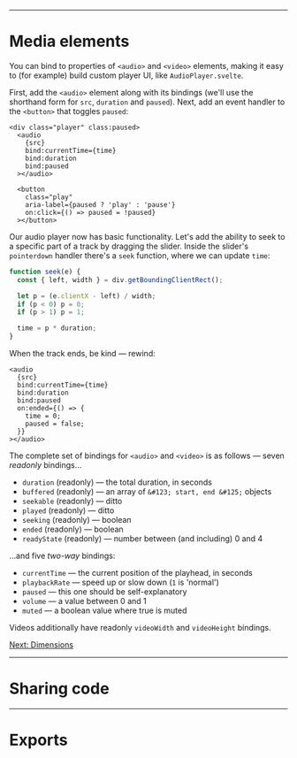 ------
# **Media elements**
You can bind to properties of `<audio>` and `<video>` elements, making it easy to (for example) build custom player UI, like <code data-file="src/routes/part2/advanced-bindings/media-elements/AudioPlayer.svelte">AudioPlayer.svelte</code>.

First, add the `<audio>` element along with its bindings (we'll use the shorthand form for `src`, `duration` and `paused`). Next, add an event handler to the `<button>` that toggles `paused`:
```svelte title="src/routes/part2/advanced-bindings/media-elements/AudioPlayer.svelte" {3-6} /<audio/ "  ></audio>" /on:click={() => paused = !paused}/
<div class="player" class:paused>
  <audio
    {src}
    bind:currentTime={time}
    bind:duration
    bind:paused
  ></audio>

  <button 
    class="play" 
    aria-label={paused ? 'play' : 'pause'}
    on:click={() => paused = !paused}
  ></button>
```
Our audio player now has basic functionality. Let's add the ability to seek to a specific part of a track by dragging the slider. Inside the slider's `pointerdown` handler there's a `seek` function, where we can update `time`:
```js title="src/routes/part2/advanced-bindings/media-elements/AudioPlayer.svelte" /time = p * duration;/
function seek(e) {
  const { left, width } = div.getBoundingClientRect();

  let p = (e.clientX - left) / width;
  if (p < 0) p = 0;
  if (p > 1) p = 1;

  time = p * duration;
}
```
When the track ends, be kind — rewind:
```svelte title="src/routes/part2/advanced-bindings/media-elements/AudioPlayer.svelte" /on:ended={() => {/ /  }}/ {7-8} 
<audio
  {src}
  bind:currentTime={time}
  bind:duration
  bind:paused
  on:ended={() => {
    time = 0;
    paused = false;
  }}
></audio>
```
The complete set of bindings for `<audio>` and `<video>` is as follows — seven _readonly_ bindings...
- `duration` (readonly) — the total duration, in seconds
- `buffered` (readonly) — an array of `&#123; start, end &#125;` objects
- `seekable` (readonly) — ditto
- `played` (readonly) — ditto
- `seeking` (readonly) — boolean
- `ended` (readonly) — boolean
- `readyState` (readonly) — number between (and including) 0 and 4

...and five _two-way_ bindings:
- `currentTime` — the current position of the playhead, in seconds
- `playbackRate` — speed up or slow down (`1` is 'normal')
- `paused` — this one should be self-explanatory
- `volume` — a value between 0 and 1
- `muted` — a boolean value where true is muted

Videos additionally have readonly `videoWidth` and `videoHeight` bindings.

[Next: Dimensions](/part2/advanced-bindings/dimensions)

------
# **Sharing code**

------
# **Exports**

